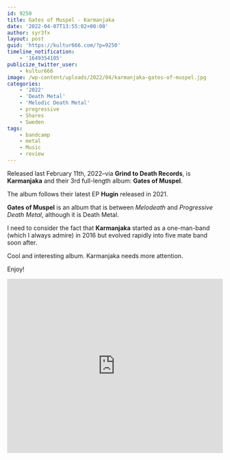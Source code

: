 ```yaml
---
id: 9250
title: Gates of Muspel - Karmanjaka
date: '2022-04-07T13:55:02+00:00'
author: syr3fx
layout: post
guid: 'https://kultur666.com/?p=9250'
timeline_notification:
    - '1649354105'
publicize_twitter_user:
    - kultur666
image: /wp-content/uploads/2022/04/karmanjaka-gates-of-muspel.jpg
categories:
    - '2022'
    - 'Death Metal'
    - 'Melodic Death Metal'
    - progressive
    - Shares
    - Sweden
tags:
    - bandcamp
    - metal
    - Music
    - review
---
```


Released last February 11th, 2022–via **Grind to Death Records**, is **Karmanjaka** and their 3rd full-length album: **Gates of Muspel**.

The album follows their latest EP **Hugin** released in 2021.

**Gates of Muspel** is an album that is between *Melodeath* and *Progressive Death Metal*, although it is Death Metal.

I need to consider the fact that **Karmanjaka** started as a one-man-band (which I always admire) in 2016 but evolved rapidly into five mate band soon after.

Cool and interesting album. Karmanjaka needs more attention.

Enjoy!

<iframe style="border: 0; width: 100%; height: 406px;" src="https://bandcamp.com/EmbeddedPlayer/album=1961866624/size=large/bgcol=333333/linkcol=e99708/tracklist=false/transparent=true/" seamless></iframe>